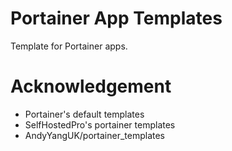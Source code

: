 # Portainer App Templates

Template for Portainer apps.

# Acknowledgement
* Portainer's default templates
* SelfHostedPro's portainer templates
* AndyYangUK/portainer_templates
